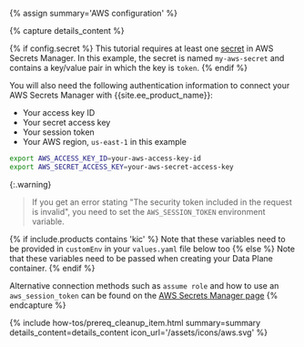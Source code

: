 {% assign summary='AWS configuration' %}

{% capture details_content %}

{% if config.secret %}
This tutorial requires at least one [secret](https://docs.aws.amazon.com/secretsmanager/latest/userguide/create_secret.html) in AWS Secrets Manager. In this example, the secret is named `my-aws-secret` and contains a key/value pair in which the key is `token`.
{% endif %}

You will also need the following authentication information to connect your AWS Secrets Manager with {{site.ee_product_name}}:
- Your access key ID
- Your secret access key
- Your session token
- Your AWS region, `us-east-1` in this example

```sh
export AWS_ACCESS_KEY_ID=your-aws-access-key-id
export AWS_SECRET_ACCESS_KEY=your-aws-secret-access-key
```

{:.warning}
> If you get an error stating "The security token included in the request is invalid", you need to set the `AWS_SESSION_TOKEN` environment variable.

{% if include.products contains 'kic' %}
Note that these variables need to be provided in `customEnv` in your `values.yaml` file below too
{% else %}
Note that these variables need to be passed when creating your Data Plane container.
{% endif %}

Alternative connection methods such as `assume role` and how to use an `aws_session_token` can be found on the [AWS Secrets Manager page](/gateway/entities/vault/?tab=aws#vault-provider-specific-configuration-parameters)
{% endcapture %}


{% include how-tos/prereq_cleanup_item.html summary=summary details_content=details_content icon_url='/assets/icons/aws.svg' %}